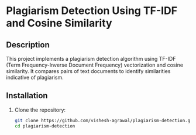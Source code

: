# Plagiarism Detection Using TF-IDF and Cosine Similarity

## Description
This project implements a plagiarism detection algorithm using TF-IDF (Term Frequency-Inverse Document Frequency) vectorization and cosine similarity. It compares pairs of text documents to identify similarities indicative of plagiarism.

## Installation
1. Clone the repository:
   ```bash
   git clone https://github.com/vishesh-agrawal/plagiarism-detection.git
   cd plagiarism-detection

